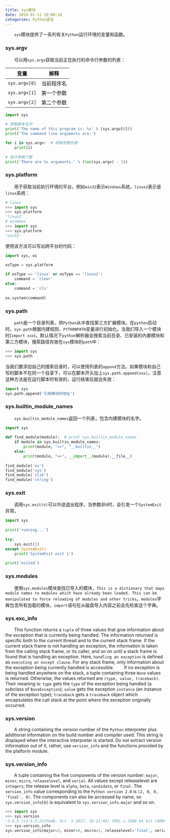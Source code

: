 ```yaml
---
title: sys模块
date: 2019-01-11 19:09:18
categories: Python语法
---
```

&emsp;&emsp;`sys`模块提供了一系列有关`Python`运行环境的变量和函数。

### sys.argv

&emsp;&emsp;可以用`sys.argv`获取当前正在执行的命令行参数的列表：

变量           | 解释
--------------|-----
`sys.argv[0]` | 当前程序名
`sys.argv[1]` | 第一个参数
`sys.argv[2]` | 第二个参数

``` python
import sys
​
# 获取脚本名字
print('The name of this program is: %s' % (sys.argv[0]))
print('The command line arguments are:')

for i in sys.argv:  # 获取参数列表
    print(i)
​
# 统计参数个数
print('There are %s arguments.' % (len(sys.argv) - 1))
```

### sys.platform

&emsp;&emsp;用于获取当前执行环境的平台，例如`win32`表示`Windows`系统，`linux2`表示是`linux`系统：

``` python
# linux
>>> import sys
>>> sys.platform
'linux2'
# windows
>>> import sys
>>> sys.platform
'win32'
```

使用该方法可以写出跨平台的代码：

``` python
import sys, os
​
osType = sys.platform

if osType == 'linux' or osType == 'linux2':
    command = 'clear'
else:
    command = 'cls'
​
os.system(command)
```

### sys.path

&emsp;&emsp;`path`是一个目录列表，供`Python`从中查找第三方扩展模块。在`python`启动时，`sys.path`根据内建规则、`PYTHONPATH`变量进行初始化。当我们导入一个模块时(`import xxx`)，默认情况下`python`解析器会搜索当前目录、已安装的内置模块和第三方模块，搜索路径存放在`sys`模块的`path`中：

``` python
>>> import sys
>>> sys.path
```

当我们要添加自己的搜索目录时，可以使用列表的`append`方法。如果模块和自己写的脚本不在同一个目录下，可以在脚本开头加上`sys.path.append(xxx)`。注意这种方法是在运行脚本时有效的，运行结束后就会失效：

``` python
import sys
sys.path.append('引用模块的地址')
```

### sys.builtin_module_names

&emsp;&emsp;`sys.builtin_module_names`返回一个列表，包含内建模块的名字。

``` python
import sys
​
def find_module(module):  # print sys.builtin_module_names
    if module in sys.builtin_module_names:
        print(module, "=>", "__builtin__")
    else:
        print(module, "=>", __import__(module).__file__)
​
find_module('os')
find_module('sys')
find_module('zlib')
find_module('string')
```

### sys.exit

&emsp;&emsp;调用`sys.exit(n)`可以中途退出程序，当参数非`0`时，会引发一个`SystemExit`异常。

``` python
import sys
​
print('running...')
​
try:
    sys.exit(1)
except SystemExit:
    print('SystemExit exit 1')
​
print('exited')
```

### sys.modules

&emsp;&emsp;使用`sys.modules`模块查找已导入的模块，`This is a dictionary that maps module names to modules which have already been loaded. This can be manipulated to force reloading of modules and other tricks`。`modules`字典包含所有加载的模块，`import`语句在从磁盘导入内容之前会先检查这个字典。

### sys.exc_info

&emsp;&emsp;This function returns a `tuple` of three values that give information about the exception that is currently being handled. The information returned is specific both to the current thread and to the current stack frame. If the current stack frame is not handling an exception, the information is taken from the calling stack frame, or its caller, and so on until a stack frame is found that is handling an exception. Here, `handling an exception` is defined as `executing an except clause`. For any stack frame, only information about the exception being currently handled is accessible.
&emsp;&emsp;If no exception is being handled anywhere on the stack, a tuple containing three `None` values is returned. Otherwise, the values returned are `(type, value, traceback)`. Their meaning is: `type` gets the `type` of the exception being handled (a subclass of `BaseException`); `value` gets the exception `instance` (an instance of the exception type); `traceback` gets a `traceback` object which encapsulates the call stack at the point where the exception originally occurred.

### sys.version

&emsp;&emsp;A string containing the version number of the `Python` interpreter plus additional information on the build number and compiler used. This string is displayed when the interactive interpreter is started. Do not extract version information out of it, rather, use `version_info` and the functions provided by the platform module.

### sys.version_info

&emsp;&emsp;A tuple containing the five components of the version number: `major`, `minor`, `micro`, `releaselevel`, and `serial`. All values except releaselevel are `integers`; the release level is `alpha`, `beta`, `candidate`, or `final`. The `version_info` value corresponding to the `Python version 2.0` is `(2, 0, 0, 'final', 0)`. The components can also be accessed by name, so `sys.version_info[0]` is equivalent to `sys.version_info.major` and so on.

``` python
>>> import sys
>>> sys.version
'3.6.3 (v3.6.3:2c5fed8, Oct  3 2017, 18:11:49) [MSC v.1900 64 bit (AMD64)]'
>>> sys.version_info
sys.version_info(major=3, minor=6, micro=3, releaselevel='final', serial=0)
```